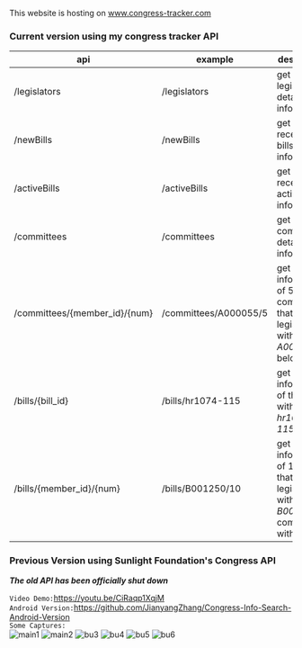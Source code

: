 This website is hosting on <a>www.congress-tracker.com</a><br/>

<h3>Current version using my congress tracker API</h3>

|api                           |example                       |description                                                     |
|------------------------------|------------------------------|----------------------------------------------------------------|
|/legislators                  |/legislators |get all legislators' detailed information                       | 
|/newBills                     |/newBills     |get 40 most recent new bills' information                       |
|/activeBills                  |/activeBills  |get 40 most recent active bills' information                    | 
|/committees                   |/committees   |get all committees' detailed information                        |
|/committees/{member_id}/{num} |/committees/A000055/5 |get basic information of 5 committees that the legislator with ID *A000055* belongs to|
|/bills/{bill_id}              |/bills/hr1074-115 |get detailed information of the bill with ID *hr1074-115*|
|/bills/{member_id}/{num}      |/bills/B001250/10 |get basic information of 10 bills that the legislator with ID *B001250* come up with|


<h3>Previous Version using Sunlight Foundation's Congress API</h3>

***The old API has been officially shut down***

`Video Demo:`https://youtu.be/CiRaqp1XqjM<br/>
`Android Version:`https://github.com/JianyangZhang/Congress-Info-Search-Android-Version<br/>
`Some Captures:`<br/>
![main1](https://cloud.githubusercontent.com/assets/22739177/21064488/e130bf0a-be0f-11e6-9459-8273aa25d0cf.PNG)
![main2](https://cloud.githubusercontent.com/assets/22739177/21064489/e131b4be-be0f-11e6-967b-c77d6eeb7c9f.PNG)
![bu3](https://cloud.githubusercontent.com/assets/22739177/21446218/1ea00586-c878-11e6-92b0-0c3155c03900.PNG)
![bu4](https://cloud.githubusercontent.com/assets/22739177/21446215/1e9a7cd8-c878-11e6-8c65-fc0b61bd2233.PNG)
![bu5](https://cloud.githubusercontent.com/assets/22739177/21446216/1e9ac954-c878-11e6-8e87-9a2cc28dd461.PNG)
![bu6](https://cloud.githubusercontent.com/assets/22739177/21446217/1e9b606c-c878-11e6-80fc-9fef717a7178.PNG)
